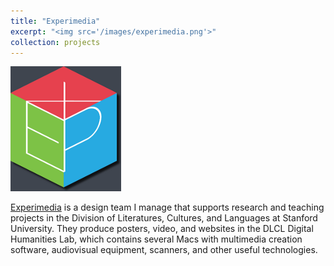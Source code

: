 ```yaml
---
title: "Experimedia"
excerpt: "<img src='/images/experimedia.png'>"
collection: projects
---
```

[<img src='/images/experimedia.png'>](https://experimedia.stanford.edu)

[Experimedia](https://experimedia.stanford.edu) is a design team I manage that supports research and teaching projects in the Division of Literatures, Cultures, and Languages at Stanford University. They produce posters, video, and websites in the DLCL Digital Humanities Lab, which contains several Macs with multimedia creation software, audiovisual equipment, scanners, and other useful technologies. 